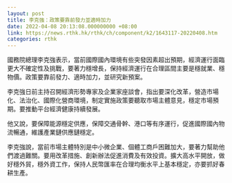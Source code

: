 ```yaml
---
layout: post
title: 李克強：政策要靠前發力並適時加力
date: 2022-04-08 20:13:08.000000000 +08:00
link: https://news.rthk.hk/rthk/ch/component/k2/1643117-20220408.htm
categories: rthk
---
```


國務院總理李克強表示，當前國際國內環境有些突發因素超出預期，經濟運行面臨更大不確定性及挑戰，要著力穩增長，保持經濟運行在合理區間主要是穩就業、穩物價。政策要靠前發力、適時加力，並研究新預案。

李克強日前主持召開經濟形勢專家及企業家座談會，指出要深化改革，營造市場化、法治化、國際化營商環境，制定實施政策要聽取市場主體意見，穩定市場預期。要推動平台經濟健康持續發展。

他又說，要保障能源穩定供應，保障交通骨幹、港口等有序運行，促進國際國內物流暢通，維護產業鏈供應鏈穩定。

李克強說，當前市場主體特別是中小微企業、個體工商戶困難加大，要著力幫助他們渡過難關。要用改革措施、創新辦法促進消費及有效投資。擴大高水平開放，做好穩外貿，穩外資工作，保持人民幣匯率在合理均衡水平上基本穩定，亦要抓好春耕生產。
